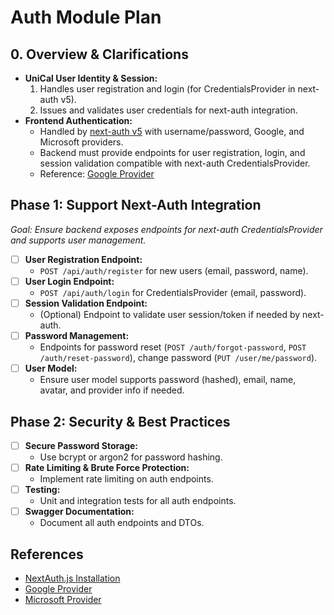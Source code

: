 # Auth Module Plan

## 0. Overview & Clarifications
*   **UniCal User Identity & Session:**
    1.  Handles user registration and login (for CredentialsProvider in next-auth v5).
    2.  Issues and validates user credentials for next-auth integration.
*   **Frontend Authentication:**
    *   Handled by [next-auth v5](https://authjs.dev/getting-started/installation) with username/password, Google, and Microsoft providers.
    *   Backend must provide endpoints for user registration, login, and session validation compatible with next-auth CredentialsProvider.
    *   Reference: [Google Provider](https://authjs.dev/getting-started/providers/google)

## Phase 1: Support Next-Auth Integration
*Goal: Ensure backend exposes endpoints for next-auth CredentialsProvider and supports user management.*

*   [ ] **User Registration Endpoint:**
    *   `POST /api/auth/register` for new users (email, password, name).
*   [ ] **User Login Endpoint:**
    *   `POST /api/auth/login` for CredentialsProvider (email, password).
*   [ ] **Session Validation Endpoint:**
    *   (Optional) Endpoint to validate user session/token if needed by next-auth.
*   [ ] **Password Management:**
    *   Endpoints for password reset (`POST /auth/forgot-password`, `POST /auth/reset-password`), change password (`PUT /user/me/password`).
*   [ ] **User Model:**
    *   Ensure user model supports password (hashed), email, name, avatar, and provider info if needed.

## Phase 2: Security & Best Practices
*   [ ] **Secure Password Storage:**
    *   Use bcrypt or argon2 for password hashing.
*   [ ] **Rate Limiting & Brute Force Protection:**
    *   Implement rate limiting on auth endpoints.
*   [ ] **Testing:**
    *   Unit and integration tests for all auth endpoints.
*   [ ] **Swagger Documentation:**
    *   Document all auth endpoints and DTOs.

## References
- [NextAuth.js Installation](https://authjs.dev/getting-started/installation)
- [Google Provider](https://authjs.dev/getting-started/providers/google)
- [Microsoft Provider](https://authjs.dev/getting-started/providers/microsoft)
